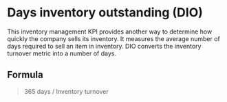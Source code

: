 # Days inventory outstanding (DIO)

This inventory management KPI provides another way to determine how quickly the company sells its inventory. It measures the average number of days required to sell an item in inventory. DIO converts the inventory turnover metric into a number of days.

## Formula

> 365 days / Inventory turnover
